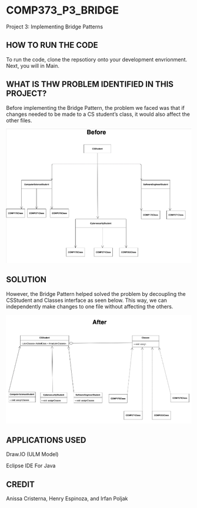 # COMP373_P3_BRIDGE

Project 3: Implementing Bridge Patterns 

## HOW TO RUN THE CODE 

To run the code, clone the repsotiory onto your development envrionment. Next, you will in Main.

## WHAT IS THW PROBLEM IDENTIFIED IN THIS PROJECT?

Before implementing the Bridge Pattern, the problem we faced was that if changes needed to be made to a CS student’s class, it would also affect the other files. 

![](UML%20Diagram/Before.png)

## SOLUTION

However, the Bridge Pattern helped solved the problem by decoupling the CSStudent and Classes interface as seen below. This way, we can independently make changes to one file without affecting the others.  

![](UML%20Diagram/After.png)

## APPLICATIONS USED 

Draw.IO (ULM Model)

Eclipse IDE For Java 

## CREDIT

Anissa Cristerna,
Henry Espinoza, and
Irfan Poljak

